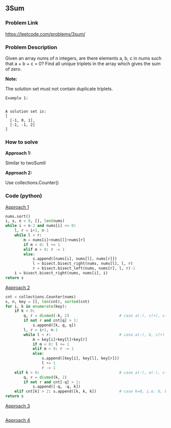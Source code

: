 ## 3Sum

### Problem Link

https://leetcode.com/problems/3sum/

### Problem Description 

Given an array nums of n integers, are there elements a, b, c in nums such that a + b + c = 0? Find all unique triplets in the array which gives the sum of zero.

**Note:**

The solution set must not contain duplicate triplets.

```
Example 1: 


A solution set is:
[
  [-1, 0, 1],
  [-1, -1, 2]
]

```


### How to solve 

**Approach 1:** 

Similar to twoSumII 

**Approach 2:** 

Use collections.Counter()


### Code (python)

[Approach 1](https://github.com/yanray/leetcode/blob/master/medium/0015_3Sum/0015_3Sum1.py)

```python
nums.sort()
i, s, n = 0, [], len(nums)
while i < n-2 and nums[i] <= 0:
    l, r = i+1, n-1
    while l < r:
        m = nums[i]+nums[l]+nums[r]
        if m < 0: l += 1
        elif m > 0: r -= 1
        else:
            s.append([nums[i], nums[l], nums[r]])
            l = bisect.bisect_right(nums, nums[l], l, r)
            r = bisect.bisect_left(nums, nums[r], l, r)-1
    i = bisect.bisect_right(nums, nums[i], i)
return s
```

[Approach 2](https://github.com/yanray/leetcode/blob/master/medium/0015_3Sum/0015_3Sum2.py)

```python
cnt = collections.Counter(nums)
s, n, key = [], len(cnt), sorted(cnt)
for i, k in enumerate(key):
    if k < 0:
        q, r = divmod(-k, 2)                      # case a(-), c(+), c(+)
        if not r and cnt[q] > 1:
            s.append([k, q, q])
        l, r = i+1, n-1
        while l < r:                              # case a(-), b, c(+)
            m = key[i]+key[l]+key[r]
            if m < 0: l += 1
            elif m > 0: r -= 1
            else: 
                s.append([key[i], key[l], key[r]])
                l += 1
                r -= 1
    elif k > 0:                                   # case a(-), a(-), c(+)
        q, r = divmod(k, 2)
        if not r and cnt[-q] > 1:
            s.append([-q, -q, k])
    elif cnt[k] > 2: s.append([k, k, k])          # case k=0, i.e. b, b, b
return s
```


[Approach 3](https://github.com/yanray/leetcode/blob/master/medium/0015_3Sum/0015_3Sum3.py)

```python

```

[Approach 4](https://github.com/yanray/leetcode/blob/master/medium/0015_3Sum/0015_3Sum4.py)

```python

```

